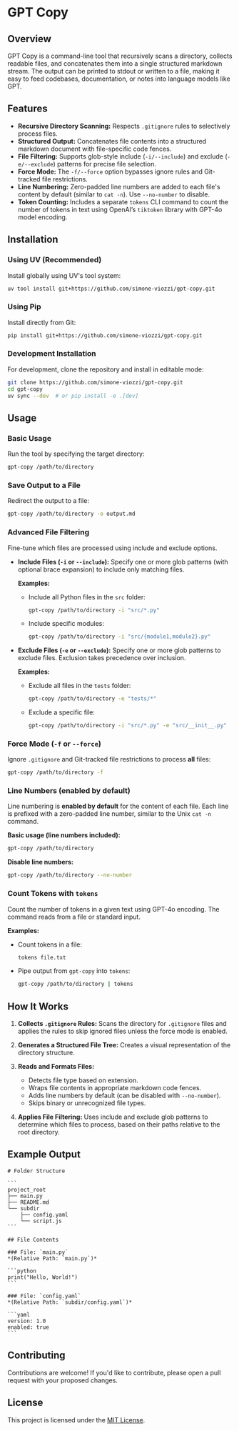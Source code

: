 # GPT Copy

## Overview
GPT Copy is a command-line tool that recursively scans a directory, collects readable files, and concatenates them into a single structured markdown stream. The output can be printed to stdout or written to a file, making it easy to feed codebases, documentation, or notes into language models like GPT.

## Features
- **Recursive Directory Scanning:** Respects `.gitignore` rules to selectively process files.
- **Structured Output:** Concatenates file contents into a structured markdown document with file-specific code fences.
- **File Filtering:** Supports glob-style include (`-i/--include`) and exclude (`-e/--exclude`) patterns for precise file selection.
- **Force Mode:** The `-f/--force` option bypasses ignore rules and Git-tracked file restrictions.
- **Line Numbering:** Zero-padded line numbers are added to each file's content by default (similar to `cat -n`). Use `--no-number` to disable.
- **Token Counting:** Includes a separate `tokens` CLI command to count the number of tokens in text using OpenAI’s `tiktoken` library with GPT-4o model encoding.

## Installation

### Using UV (Recommended)
Install globally using UV's tool system:

```sh
uv tool install git+https://github.com/simone-viozzi/gpt-copy.git
```

### Using Pip
Install directly from Git:

```sh
pip install git+https://github.com/simone-viozzi/gpt-copy.git
```

### Development Installation
For development, clone the repository and install in editable mode:

```sh
git clone https://github.com/simone-viozzi/gpt-copy.git
cd gpt-copy
uv sync --dev  # or pip install -e .[dev]
```

## Usage

### Basic Usage
Run the tool by specifying the target directory:

```sh
gpt-copy /path/to/directory
```

### Save Output to a File
Redirect the output to a file:

```sh
gpt-copy /path/to/directory -o output.md
```

### Advanced File Filtering
Fine-tune which files are processed using include and exclude options.

- **Include Files (`-i` or `--include`):**
  Specify one or more glob patterns (with optional brace expansion) to include only matching files.

  **Examples:**
  - Include all Python files in the `src` folder:
    ```sh
    gpt-copy /path/to/directory -i "src/*.py"
    ```
  - Include specific modules:
    ```sh
    gpt-copy /path/to/directory -i "src/{module1,module2}.py"
    ```

- **Exclude Files (`-e` or `--exclude`):**
  Specify one or more glob patterns to exclude files. Exclusion takes precedence over inclusion.

  **Examples:**
  - Exclude all files in the `tests` folder:
    ```sh
    gpt-copy /path/to/directory -e "tests/*"
    ```
  - Exclude a specific file:
    ```sh
    gpt-copy /path/to/directory -i "src/*.py" -e "src/__init__.py"
    ```

### Force Mode (`-f` or `--force`)
Ignore `.gitignore` and Git-tracked file restrictions to process **all** files:

```sh
gpt-copy /path/to/directory -f
```

### Line Numbers (enabled by default)
Line numbering is **enabled by default** for the content of each file. Each line is prefixed with a zero-padded line number, similar to the Unix `cat -n` command.

**Basic usage (line numbers included):**
```sh
gpt-copy /path/to/directory
```

**Disable line numbers:**
```sh
gpt-copy /path/to/directory --no-number
```

### Count Tokens with `tokens`
Count the number of tokens in a given text using GPT-4o encoding. The command reads from a file or standard input.

**Examples:**
- Count tokens in a file:
  ```sh
  tokens file.txt
  ```
- Pipe output from `gpt-copy` into `tokens`:
  ```sh
  gpt-copy /path/to/directory | tokens
  ```

## How It Works
1. **Collects `.gitignore` Rules:**
   Scans the directory for `.gitignore` files and applies the rules to skip ignored files unless the force mode is enabled.

2. **Generates a Structured File Tree:**
   Creates a visual representation of the directory structure.

3. **Reads and Formats Files:**
   - Detects file type based on extension.
   - Wraps file contents in appropriate markdown code fences.
   - Adds line numbers by default (can be disabled with `--no-number`).
   - Skips binary or unrecognized file types.

4. **Applies File Filtering:**
   Uses include and exclude glob patterns to determine which files to process, based on their paths relative to the root directory.

## Example Output
`````
# Folder Structure

```
project_root
├── main.py
├── README.md
└── subdir
    ├── config.yaml
    └── script.js
```

## File Contents

### File: `main.py`
*(Relative Path: `main.py`)*

```python
print("Hello, World!")
```

### File: `config.yaml`
*(Relative Path: `subdir/config.yaml`)*

```yaml
version: 1.0
enabled: true
```
`````

## Contributing
Contributions are welcome! If you'd like to contribute, please open a pull request with your proposed changes.

## License
This project is licensed under the [MIT License](LICENSE).
